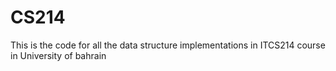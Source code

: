 # CS214

This is the code for all the data structure implementations in ITCS214 course in University of bahrain
